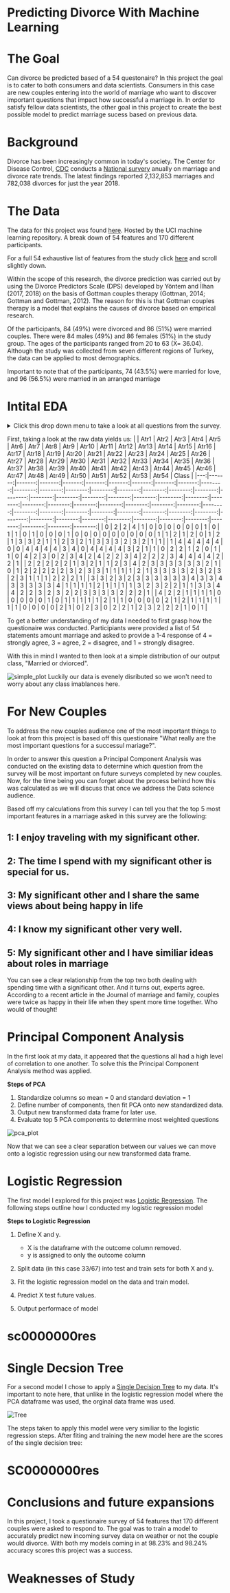 # Predicting Divorce With Machine Learning

# The Goal
Can divorce be predicted based of a 54 questonaire? In this project the goal is to cater to both consumers and data scientists. Consumers in this case are new couples entering into the world of marriage who want to discover important questions that impact how successful a marriage in. In order to satisfy fellow data scientists, the other goal in this project to create the best possible model to predict marriage sucess based on previous data.

# Background

Divorce has been increasingly common in today's society. The Center for Disease Control, [CDC](https://www.cdc.gov/) conducts a [National survery](https://www.cdc.gov/nchs/data/dvs/national-marriage-divorce-rates-00-18.pdf) anually on marriage and divorce rate trends. The latest findings reported 2,132,853 marriages and 782,038 divorces for just the year 2018. 




# The Data
The data for this project was found [here](http://archive.ics.uci.edu/ml/datasets/Divorce+Predictors+data+set). Hosted by the UCI machine learning repository. A break down of 54 features and 170 different participants.

For a full 54 exhaustive list of features from the study click [here](http://archive.ics.uci.edu/ml/datasets/Divorce+Predictors+data+set) and scroll slightly down.

Within the scope of this research,
the divorce prediction was carried out by using the Divorce Predictors Scale
(DPS) developed by Yöntem and İlhan (2017, 2018) on the basis of Gottman
couples therapy (Gottman, 2014; Gottman and Gottman, 2012). The reason
for this is that Gottman couples therapy is a model that explains the causes
of divorce based on empirical research. 

Of the participants, 84 (49%) were divorced and 86 (51%) were
married couples. There were 84 males (49%) and 86 females (51%) in the
study group. The ages of the participants ranged from 20 to 63 (X̄= 36.04).
 Although the study was collected from seven different
regions of Turkey, the data can be applied to most demographics.

Important to note that of the participants, 74 (43.5%) were married for love, and 96 (56.5%) were married in an arranged marriage



# Intital EDA

<details>
  <summary>
    Click this drop down menu to take a look at all questions from the survey.
  </summary>
**Import**  to note here that these questions are a direct Turkish-English translation and are quite loose in their meanings. Upon further reading, each participant in the relationship were asked these questions about their significant other, instead of just the male asked about the wife as it appears.
    <ol>
   <li> When one of our apologies apologizes when our discussions go in a bad direction, the issue does not extend.</li>
    <li> I know we can ignore our differences, even if things get hard sometimes. </li>
   <li> When we need it, we can take our discussions with my wife from the beginning and correct it. </li>
   <li> When I argue with my wife, it will eventually work for me to contact him. </li>
   <li>  The time I spent with my wife is special for us.</li>
   <li> We don’t have time at home as partners. </li>
    <li> We are like two strangers who share the same environment at home rather than family. </li>
    <li> I enjoy our holidays with my wife. </li>
    <li> I enjoy traveling with my wife. </li>
    <li> My wife and most of our goals are common. </li>
    <li> I think that one day in the future, when I look back, I see that my wife and I are in harmony with each other. </li>
    <li> My wife and I have similar values in terms of personal freedom. </li>
    <li> My husband and I have similar entertainment. </li>
    <li> Most of our goals for people (children, friends, etc.) are the same. </li>
    <li>Our dreams of living with my wife are similar and harmonious </li>
    <li> We’re compatible with my wife about what love should be </li>
    <li> We share the same views with my wife about being happy in your life </li>
    <li> My wife and I have similar ideas about how marriage should be </li>
    <li> My wife and I have similar ideas about how roles should be in marriage </li>
    <li> My wife and I have similar values in trust </li>
    <li> I know exactly what my wife likes. </li>
    <li> I know how my wife wants to be taken care of when she’s sick. </li>
    <li> I know my wife’s favorite food. </li>
    <li> I can tell you what kind of stress my wife is facing in her life. </li>
    <li> I have knowledge of my wife’s inner world. </li>
    <li> I know my wife’s basic concerns. </li>
    <li> I know what my wife’s current sources of stress are. </li>
    <li> I know my wife’s hopes and wishes. </li>
    <li> I know my wife very well. </li>
    <li> I know my wife’s friends and their social relationships. </li>
    <li> I feel aggressive when I argue with my wife. </li>
    <li> When discussing with my wife, I usually use expressions such as you always or you never. </li>
    <li> I can use negative statements about my wife’s personality during our discussions. </li>
    <li> I can use offensive expressions during our discussions. </li>
    <li> I can insult our discussions. </li>
    <li> I can be humiliating when we argue. </li>
    <li> My argument with my wife is not calm. </li>
    <li> I hate my wife’s way of bringing it up. </li>
    <li> Fights often occur suddenly. </li>
    <li> We’re just starting a fight before I know what’s going on. </li>
    <li> When I talk to my wife about something, my calm suddenly breaks. </li>
    <li> When I argue with my wife, it only snaps in and I don’t say a word. </li>
    <li> I’m mostly thirsty to calm the environment a little bit. </li>
    <li> Sometimes I think it’s good for me to leave home for a while. </li>
    <li> I’d rather stay silent than argue with my wife. </li>
    <li> Even if I’m right in the argument, I’m thirsty not to upset the other side. </li>
    <li> When I argue with my wife, I remain silent because I am afraid of not being able to control my anger. </li>
    <li> I feel right in our discussions. </li>
    <li> I have nothing to do with what I’ve been accused of. </li>
    <li> I’m not actually the one who’s guilty about what I’m accused of. </li>
    <li> I’m not the one who’s wrong about problems at home. </li>
    <li> I wouldn’t hesitate to tell her about my wife’s inadequacy. </li>
    <li> When I discuss it, I remind her of my wife’s inadequate issues. </li>
    <li> I’m not afraid to tell her about my wife’s incompetence </li>
   </ol>
</details>


First, taking a look at the raw data yields us:
|    |   Atr1 |   Atr2 |   Atr3 |   Atr4 |   Atr5 |   Atr6 |   Atr7 |   Atr8 |   Atr9 |   Atr10 |   Atr11 |   Atr12 |   Atr13 |   Atr14 |   Atr15 |   Atr16 |   Atr17 |   Atr18 |   Atr19 |   Atr20 |   Atr21 |   Atr22 |   Atr23 |   Atr24 |   Atr25 |   Atr26 |   Atr27 |   Atr28 |   Atr29 |   Atr30 |   Atr31 |   Atr32 |   Atr33 |   Atr34 |   Atr35 |   Atr36 |   Atr37 |   Atr38 |   Atr39 |   Atr40 |   Atr41 |   Atr42 |   Atr43 |   Atr44 |   Atr45 |   Atr46 |   Atr47 |   Atr48 |   Atr49 |   Atr50 |   Atr51 |   Atr52 |   Atr53 |   Atr54 |   Class |
|---:|-------:|-------:|-------:|-------:|-------:|-------:|-------:|-------:|-------:|--------:|--------:|--------:|--------:|--------:|--------:|--------:|--------:|--------:|--------:|--------:|--------:|--------:|--------:|--------:|--------:|--------:|--------:|--------:|--------:|--------:|--------:|--------:|--------:|--------:|--------:|--------:|--------:|--------:|--------:|--------:|--------:|--------:|--------:|--------:|--------:|--------:|--------:|--------:|--------:|--------:|--------:|--------:|--------:|--------:|--------:|
|  0 |      2 |      2 |      4 |      1 |      0 |      0 |      0 |      0 |      0 |       0 |       1 |       0 |       1 |       1 |       0 |       1 |       0 |       0 |       0 |       1 |       0 |       0 |       0 |       0 |       0 |       0 |       0 |       0 |       0 |       1 |       1 |       2 |       1 |       2 |       0 |       1 |       2 |       1 |       3 |       3 |       2 |       1 |       1 |       2 |       3 |       2 |       1 |       3 |       3 |       3 |       2 |       3 |       2 |       1 |       1 |
|  1 |      4 |      4 |      4 |      4 |      4 |      0 |      0 |      4 |      4 |       4 |       4 |       3 |       4 |       0 |       4 |       4 |       4 |       4 |       3 |       2 |       1 |       1 |       0 |       2 |       2 |       1 |       2 |       0 |       1 |       1 |       0 |       4 |       2 |       3 |       0 |       2 |       3 |       4 |       2 |       4 |       2 |       2 |       3 |       4 |       2 |       2 |       2 |       3 |       4 |       4 |       4 |       4 |       2 |       2 |       1 |
|  2 |      2 |      2 |      2 |      2 |      1 |      3 |      2 |      1 |      1 |       2 |       3 |       4 |       2 |       3 |       3 |       3 |       3 |       3 |       3 |       2 |       1 |       0 |       1 |       2 |       2 |       2 |       2 |       2 |       3 |       2 |       3 |       3 |       1 |       1 |       1 |       1 |       2 |       1 |       3 |       3 |       3 |       3 |       2 |       3 |       2 |       3 |       2 |       3 |       1 |       1 |       1 |       2 |       2 |       2 |       1 |
|  3 |      3 |      2 |      3 |      2 |      3 |      3 |      3 |      3 |      3 |       3 |       4 |       3 |       3 |       4 |       3 |       3 |       3 |       3 |       3 |       4 |       1 |       1 |       1 |       1 |       2 |       1 |       1 |       1 |       1 |       3 |       2 |       3 |       2 |       2 |       1 |       1 |       3 |       3 |       4 |       4 |       2 |       2 |       3 |       2 |       3 |       2 |       2 |       3 |       3 |       3 |       3 |       2 |       2 |       2 |       1 |
|  4 |      2 |      2 |      1 |      1 |      1 |      1 |      0 |      0 |      0 |       0 |       0 |       1 |       0 |       1 |       1 |       1 |       1 |       1 |       2 |       1 |       1 |       0 |       0 |       0 |       0 |       2 |       1 |       2 |       1 |       1 |       1 |       1 |       1 |       1 |       0 |       0 |       0 |       0 |       2 |       1 |       0 |       2 |       3 |       0 |       2 |       2 |       1 |       2 |       3 |       2 |       2 |       2 |       1 |       0 |       1 |


To get a better understanding of my data I needed to first grasp how the questionaire was conducted. Participiants were provided a list of 54 statements amount marriage and asked to provide a 1-4 response of 4 = strongly agree, 3 = agree, 2 = disagree, and 1 = strongly disagree.

With this in mind I wanted to then look at a simple distribution of our output class, "Married or dviorced".

![simple_plot](images/count_plot.png)
Luckily our data is evenely disributed so we won't need to worry about any class imablances here. 


# For New Couples

To address the new couples audience one of the most important things to look at from this project is based off this questionaire "What really are the most important questions for a successul mariage?". 

In order to answer this question a Principal Component Analysis was conducted on the existing data to determine which question from the survey will be most important on future surveys completed by new couples. Now, for the time being you can forget about the process behind how this was calculated as we will discuss that once we address the Data science audience. 

Based off my calculations from this survey I can tell you that the top 5 most important features in a marriage asked in this survey are the following:

## 1: I enjoy traveling with my significant other.
## 2: The time I spend with my significant other is special for us.
## 3: My significant other and I share the same views about being happy in life
## 4: I know my significant other very well.
## 5: My significant other and I have similiar ideas about roles in marriage

You can see a clear relationship from the top two both dealing with spending time with a significant other. And it turns out, experts agree. According to a recent article in the Journal of marriage and family, couples were twice as happy in their life when they spent more time together. Who would of thought!

# Principal Component Analysis
In the first look at my data, it appeared that the questions all had a high level of correlation to one another. To solve this the Principal Component Analysis method was applied.

**Steps of PCA**
1) Standardize columns so mean = 0 and standard deviation = 1
2) Define number of components, then fit PCA onto new standardized data. 
3) Output new transformed data frame for later use.
4) Evaluate top 5 PCA components to determine most weighted questions


![pca_plot](images/pca_plot.png)

Now that we can see a clear separation between our values we can move onto a logistic regression using our new transformed data frame.


# Logistic Regression
The first model I explored for this project was [Logistic Regression](https://en.wikipedia.org/wiki/Logistic_regression#:~:text=Logistic%20regression%20is%20a%20statistical,a%20form%20of%20binary%20regression). 
The following steps outline how I conducted my logistic regression model

**Steps to Logistic Regression**
1) Define X and y.
    * X is the dataframe with the outcome column removed.
    * y is assigned to only the outcome column
2) Split data (in this case 33/67) into test and train sets for both X and y.

3) Fit the logistic regression model on the data and train model.
4) Predict X test future values.
5) Output performace of model

# sc0000000res


# Single Decsion Tree

For a second model I chose to apply a [Single Decision Tree](https://en.wikipedia.org/wiki/Decision_tree#:~:text=A%20decision%20tree%20is%20a%20flowchart%2Dlike%20structure%20in%20which,taken%20after%20computing%20all%20attributes) to my data. It's important to note here, that unlike in the logistic regression model where the PCA dataframe was used, the orginal data frame was used.

![Tree](images/tree.png)


The steps taken to apply this model were very similiar to the logistic regression steps. After fiting and training the new model here are the scores of the single decision tree:


# SC0000000res 


# Conclusions and future expansions
In this project, I took a questionaire survey of 54 features that 170 different couples were asked to respond to. The goal was to train a model to accurately predict new incoming survey data on weather or not the couple would divorce. With both my models coming in at 98.23% and 98.24% accuracy scores this project was a success. 



# Weaknesses of Study
